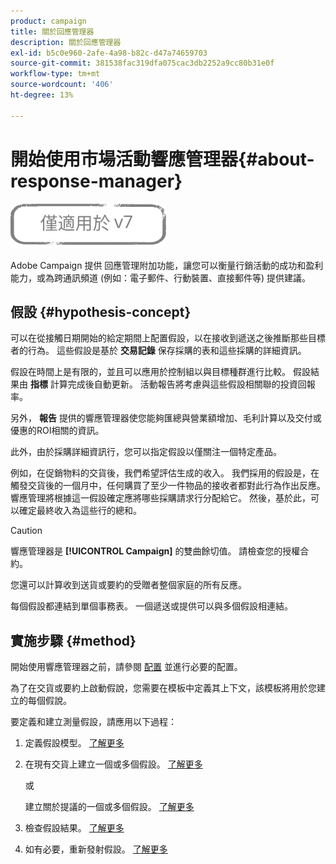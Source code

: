 ```yaml
---
product: campaign
title: 關於回應管理器
description: 關於回應管理器
exl-id: b5c0e960-2afe-4a98-b82c-d47a74659703
source-git-commit: 381538fac319dfa075cac3db2252a9cc80b31e0f
workflow-type: tm+mt
source-wordcount: '406'
ht-degree: 13%

---
```


# 開始使用市場活動響應管理器{#about-response-manager}

![](../../assets/v7-only.svg)

Adobe Campaign 提供 回應管理附加功能，讓您可以衡量行銷活動的成功和盈利能力，或為跨通訊頻道 (例如：電子郵件、行動裝置、直接郵件等) 提供建議。

## 假設 {#hypothesis-concept}

可以在從接觸日期開始的給定期間上配置假設，以在接收到遞送之後推斷那些目標者的行為。 這些假設是基於 **交易記錄** 保存採購的表和這些採購的詳細資訊。

假設在時間上是有限的，並且可以應用於控制組以與目標種群進行比較。 假設結果由 **指標** 計算完成後自動更新。 活動報告將考慮與這些假設相關聯的投資回報率。

另外， **報告** 提供的響應管理器使您能夠匯總與營業額增加、毛利計算以及交付或優惠的ROI相關的資訊。

此外，由於採購詳細資訊行，您可以指定假設以僅關注一個特定產品。

例如，在促銷物料的交貨後，我們希望評估生成的收入。 我們採用的假設是，在觸發交貨後的一個月中，任何購買了至少一件物品的接收者都對此行為作出反應。 響應管理將根據這一假設確定應將哪些採購請求行分配給它。 然後，基於此，可以確定最終收入為這些行的總和。

>[!CAUTION]
>
>響應管理器是 **[!UICONTROL Campaign]** 的雙曲餘切值。 請檢查您的授權合約。

您還可以計算收到送貨或要約的受贈者整個家庭的所有反應。

每個假設都連結到單個事務表。 一個遞送或提供可以與多個假設相連結。

## 實施步驟 {#method}

開始使用響應管理器之前，請參閱 [配置](configuration.md) 並進行必要的配置。

為了在交貨或要約上啟動假說，您需要在模板中定義其上下文，該模板將用於您建立的每個假說。

要定義和建立測量假設，請應用以下過程：

1. 定義假設模型。 [了解更多](hypothesis-templates.md#creating-a-hypothesis-model)
1. 在現有交貨上建立一個或多個假設。 [了解更多](creating-hypotheses.md#referencing-a-hypothesis-in-a-campaign-delivery)

   或

   建立關於提議的一個或多個假設。 [了解更多](creating-hypotheses.md#creating-a-hypothesis-on-an-offer)

1. 檢查假設結果。 [了解更多](hypothesis-tracking.md)
1. 如有必要，重新發射假設。 [了解更多](creating-hypotheses.md#creating-a-hypothesis-on-the-fly-on-a-delivery)
